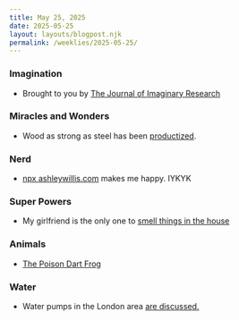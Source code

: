 ```yaml
---
title: May 25, 2025
date: 2025-05-25
layout: layouts/blogpost.njk
permalink: /weeklies/2025-05-25/
---
```


### Imagination
* <span meta="2025-05-19T04:57"></span> Brought to you by [The Journal of Imaginary Research](https://journalofimaginaryresearch.home.blog/)

### Miracles and Wonders
* <span meta="2025-05-19T13:50"></span> Wood as strong as steel has been [productized](https://techcrunch.com/2025/05/12/inventwood-is-about-to-mass-produce-wood-thats-stronger-than-steel/).

### Nerd
* <span meta="2025-05-19T13:57"></span> [npx ashleywillis.com](https://ashley.dev/posts/turning-feedback-into-features/) makes me happy. IYKYK

### Super Powers
* <span meta="2025-05-19T14:13"></span> My girlfriend is the only one to [smell things in the house](https://www.yahoo.com/news/humans-really-smell-insects-truth-122608663.html?user_id=67cf1d1265d32d552f07c89f)

### Animals
* <span meta="2025-05-21T14:36"></span> [The Poison Dart Frog](https://www.goodgoodgood.co/articles/new-species-animal-frog-poison-dart?user_id=67cf1d1265d32d552f07c89f)

### Water
* <span meta="2025-05-22T04:58"></span> Water pumps in the London area [are discussed.](https://londonist.com/london/features/london-s-water-pump)
